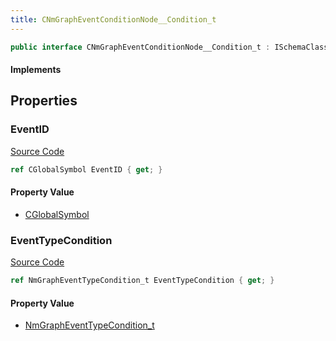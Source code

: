 ```yaml
---
title: CNmGraphEventConditionNode__Condition_t
---
```


```csharp
public interface CNmGraphEventConditionNode__Condition_t : ISchemaClass<CNmGraphEventConditionNode__Condition_t>, ISchemaField, ISchemaClass, INativeHandle
```

#### Implements

## Properties

### EventID

[Source Code](https://github.com/swiftly-solution/swiftlys2/blob/main/managed/src/SwiftlyS2.Generated/Schemas/Interfaces/CNmGraphEventConditionNode__Condition_t.cs#L17)

```csharp
ref CGlobalSymbol EventID { get; }
```

#### Property Value

- [CGlobalSymbol](/docs/api/shared/natives/cglobalsymbol)

### EventTypeCondition

[Source Code](https://github.com/swiftly-solution/swiftlys2/blob/main/managed/src/SwiftlyS2.Generated/Schemas/Interfaces/CNmGraphEventConditionNode__Condition_t.cs#L19)

```csharp
ref NmGraphEventTypeCondition_t EventTypeCondition { get; }
```

#### Property Value

- [NmGraphEventTypeCondition_t](/docs/api/shared/schemadefinitions/nmgrapheventtypecondition_t)

